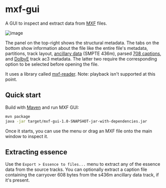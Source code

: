 # mxf-gui
A GUI to inspect and extract data from [MXF](https://en.wikipedia.org/wiki/Material_Exchange_Format) files.

![image](https://user-images.githubusercontent.com/38170229/144078414-6612b754-da76-4592-8a9f-acd4d6a4d315.png)

The panel on the top-right shows the structural metadata. The tabs on the bottom show information about the file like the entire file's metadata, partitions, track layout, [ancillary data](https://www.itu.int/dms_pubrec/itu-r/rec/bt/R-REC-BT.1364-3-201510-I!!PDF-E.pdf) (SMPTE 436m), parsed [708 captions](https://en.wikipedia.org/wiki/CTA-708), and [DolbyE](https://en.wikipedia.org/wiki/Dolby_E) track ac3 metadata. The latter two require the corresponding option to be selected before opening the file.

It uses a library called [mxf-reader](https://github.com/jforaci/mxf-reader). Note: playback isn't supported at this point.

## Quick start
Build with [Maven](https://maven.apache.org/) and run MXF GUI:
```Bash
mvn package
java -jar target/mxf-gui-1.0-SNAPSHOT-jar-with-dependencies.jar
```

Once it starts, you can use the menu or drag an MXF file onto the main window to inspect it.

## Extracting essence
Use the `Export > Essence to files...` menu to extract any of the essence data from the source tracks. You can optionally extract a caption file containing the carryover 608 bytes from the s436m ancillary data track, if it's present.
